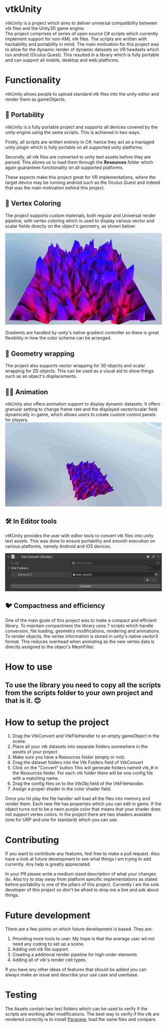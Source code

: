 # vtkUnity

vtkUnity is a project which aims to deliver universal compatibility between vtk files and the Unity3D game engine.   
The project comprises of series of open source C# scripts which currently implement support for non-XML vtk files. The scripts are written with hackability and portability in mind. The main motivation for this project was to allow for the dynamic render of dynamic datasets on VR headsets which run android (Oculus Quest). This resulted in a library which is fully portable and can support all mobile, desktop and web platforms.

# Functionality
vtkUnity allows people to upload standard vtk files into the unity editor and render them as gameObjects.
## 💼 Portability
vtkUnity is a fully portable project and supports all devices covered by the unity engine using the same scripts. This is achieved in two ways.

Firstly, all scripts are written entirely in C#; hence they act as a managed unity plugin which is fully portable on all supported unity platforms.

Secondly, all vtk files are converted to unity text assets before they are parsed. This allows us to load them through the **Resources** folder which again guarantees functionality on all supported platforms.

These aspects make this project great for VR implementations, where the target device may be running android such as the Oculus Quest and indeed that was the main motivation behind this project.
## 🍭 Vertex Coloring
The project supports custom materials, both regular and Universal render pipeline, with vertex coloring which is used to display various vector and scalar fields directly on the object's geometry, as shown below:

![Vertex coloring of 2D object](Renders/render1.png)

Gradients are handled by unity's native gradient controller so there is great flexibility in how the color scheme can be arranged.

## 🧃 Geometry wrapping
The project also supports vector wrapping for 3D objects and scalar wrapping for 2D objects. This can be used as a visual aid to show things such as an object's displacements.

## 🏃‍♀️ Animation
vtkUnity also offers animation support to display dynamic datasets. It offers granular setting to change frame rate and the displayed vector/scalar field dynamically in-game, which allows users to create custom control panels for players.
![Loop animation](Renders/Animation.gif)

## 🛠️ In Editor tools
vtKUnity provides the user with editor tools to convert vtk files into unity text assets. This was done to ensure portability and smooth execution on various platforms, namely Android and iOS devices.

![In editor tools](Renders/render2.png)

## 🐦 Compactness and efficiency
One of the main goals of this project was to make a compact and efficient library. To maintain compactness the library uses 7 scripts which handle conversion, file loading, geometry modifications, rendering and animations. To render objects, the vertex information is stored in unity's native vector3 format. This reduces overhead when animating as the new vertex data is directly assigned to the object's MeshFilter.

# How to use
## To use the library you need to copy all the scripts from the scripts folder to your own project and that is it. 😊

# How to setup the project
1. Drag the VtkConvert and VtkFileHandler to an empty gameObject in the scene. 
2. Place all your vtk datasets into separate folders somewhere in the assets of your project
3. Make sure you have a Resources folder (empty or not).
4. Drag the dataset folders into the Vtk Folders field of VtkConvert
5. Click on the "Convert" button
    This will generate folders named vtk_# in the Resources folder. For each vtk folder there will be one config file with a matching name.
6. Drag the config files on to the VtkObj field of the VtkFileHandler.
7. Assign a proper shader in the color shader field.

Once you hit play the file handler will load all the files into memory and render them. Each new file has properties which you can edit in game. If the object turns out to be a neon purple color that means that your shader does not support vertex colors. In the project there are two shaders available (one for URP and one for standard) which you can use.

# Contributing
If you want to contribute any features, feel free to make a pull request. Also have a look at future development to see what things I am trying to add currently. Any help is greatly appreciated.

In your PR please write a medium sized description of what your changes do. Also try to stay away from platform specific implementations as stated before portability is one of the pillars of this project. Currently I am the sole developer of this project so don't be afraid to drop me a line and ask about things.

# Future development
There are a few points on which future development is based. They are:  

1. Providing more tools to user. My hope is that the average user wil not need any coding to set up a scene.
2. Adding xml vtk file support.
3. Creating a additional render pipeline for high-order elements
4. Adding all of vtk's render cell types.

If you have any other ideas of features that should be added you can always make an issue and describe your use case and userbase.

# Testing

The Assets contain two test folders which can be used to verify if the scripts are working after modifications. The best way to verify if the vtk are rendered correctly is to install [Paraview](https://www.paraview.org/), load the same files and compare.

